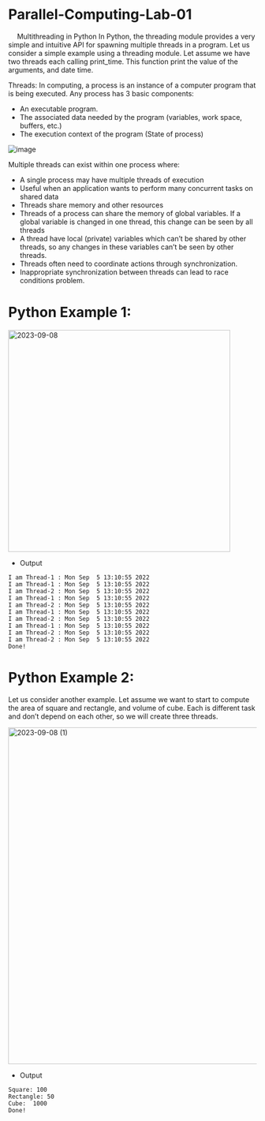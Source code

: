 # Parallel-Computing-Lab-01
 
Multithreading in Python
In Python, the threading module provides a very simple and intuitive API for spawning multiple threads in a program. Let us consider a simple example using a threading module. Let assume we have two threads each calling print_time. This function print the value of the arguments, and date time. 

Threads: 
In computing, a process is an instance of a computer program that is being executed. Any process has 3 basic components:

+ An executable program.
+ The associated data needed by the program (variables, work space, buffers, etc.)
+ The execution context of the program (State of process)

![image](https://github.com/Naif-Al-Ajlani/Parallel-Computing-Lab-01/assets/98528261/416e39d5-f4a9-4286-87ff-c78839d7f8be)


Multiple threads can exist within one process where:

+	A single process may have multiple threads of execution
+	Useful when an application wants to perform many concurrent tasks on shared data
+	Threads share memory and other resources
+	Threads of a process can share the memory of global variables. If a global variable is changed in one thread, this change can be seen by all threads
+	A thread have local (private) variables which can’t be shared by other threads, so any changes in these variables can’t be seen by other threads.
+	Threads often need to coordinate actions through synchronization.
+	Inappropriate synchronization between threads can lead to race conditions problem. 

# Python Example 1:

<img width="450" alt="2023-09-08" src="https://github.com/Naif-Al-Ajlani/Parallel-Computing-Lab-01/assets/98528261/26602fa5-76b9-412c-a949-965474e4bb93">


+ Output
```
I am Thread-1 : Mon Sep  5 13:10:55 2022
I am Thread-1 : Mon Sep  5 13:10:55 2022
I am Thread-2 : Mon Sep  5 13:10:55 2022
I am Thread-1 : Mon Sep  5 13:10:55 2022
I am Thread-2 : Mon Sep  5 13:10:55 2022
I am Thread-1 : Mon Sep  5 13:10:55 2022
I am Thread-2 : Mon Sep  5 13:10:55 2022
I am Thread-1 : Mon Sep  5 13:10:55 2022
I am Thread-2 : Mon Sep  5 13:10:55 2022
I am Thread-2 : Mon Sep  5 13:10:55 2022
Done!
```
# Python Example 2:
Let us consider another example. Let assume we want to start to compute the area of square and rectangle, and volume of cube. Each is different task and don’t depend on each other, so we will create three threads.

<img width="683" alt="2023-09-08 (1)" src="https://github.com/Naif-Al-Ajlani/Parallel-Computing-Lab-01/assets/98528261/e5b4e40c-b01b-456b-a6c4-3cc32c8b601c">

+ Output
```
Square: 100
Rectangle: 50
Cube:  1000
Done!
```

